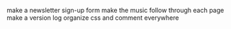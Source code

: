 make a newsletter sign-up form
make the music follow through each page
make a version log
organize css and comment everywhere
